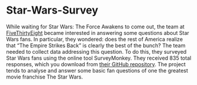 # Star-Wars-Survey
While waiting for Star Wars: The Force Awakens to come out, the team at [FiveThirtyEight](http://fivethirtyeight.com/) became interested in answering some questions about Star Wars fans. In particular, they wondered: does the rest of America realize that “The Empire Strikes Back” is clearly the best of the bunch?
The team needed to collect data addressing this question. To do this, they surveyed Star Wars fans using the online tool SurveyMonkey. They received 835 total responses, which you download from [their GitHub repository](https://github.com/fivethirtyeight/data/tree/master/star-wars-survey).
The project tends to analyse and answer some basic fan questions of one the greatest movie franchise The Star Wars.
